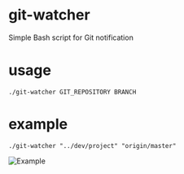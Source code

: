 # git-watcher
Simple Bash script for Git notification

# usage
`./git-watcher GIT_REPOSITORY BRANCH`

# example
`./git-watcher "../dev/project" "origin/master"`

![Example](http://i.imgur.com/odEre0a.png)

